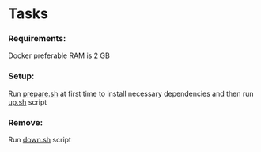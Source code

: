 # Tasks
### Requirements:
Docker preferable RAM is 2 GB
### Setup:
Run [prepare.sh](prepare.sh) at first time to install necessary dependencies
and then run [up.sh](up.sh) script
### Remove:
Run [down.sh](down.sh) script
